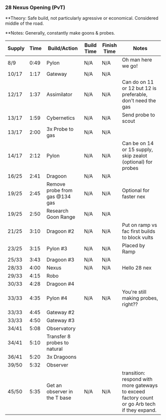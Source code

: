 ### 28 Nexus Opening (PvT)

**Theory: Safe build, not particularly agressive or economical.  Considered middle of the road.

**Notes: Generally, constantly make goons & probes.

Supply | Time | Build/Action | Build Time | Finish Time | Notes
-------|------|-------|------------|-------------|------ 
8/9 | 0:49 | Pylon | N/A | N/A | Oh man here we go!
10/17 | 1:17 | Gateway | N/A | N/A | 
12/17 | 1:37 | Assimilator | N/A | N/A | Can do on 11 or 12 but 12 is preferable, don't need the gas
13/17 | 1:59 | Cybernetics | N/A | N/A | Send probe to scout
13/17 | 2:00 | 3x Probe to gas | N/A | N/A | 
14/17 | 2:12 | Pylon | N/A | N/A | Can be on 14 or 15 supply, skip zealot (optional) for probes
16/25 | 2:41 | Dragoon | N/A | N/A | 
19/25 | 2:45 | Remove probe from gas @134 gas | N/A | N/A | Optional for faster nex
19/25 | 2:50 | Research Goon Range | N/A | N/A | 
21/25 | 3:10 | Dragoon #2 | N/A | N/A | Put on ramp vs fac first builds to block vults
23/25 | 3:15 | Pylon #3 | N/A | N/A | Placed by Ramp
25/33 | 3:43 | Dragoon #3 | N/A | N/A | 
28/33 | 4:00 | Nexus | N/A | N/A | Hello 28 nex
29/33 | 4:15 | Robo
30/33 | 4:28 | Dragoon #4
33/33 | 4:35 | Pylon #4 | N/A | N/A | You're still making probes, right??
33/33 | 4:45 | Gateway #2
33/33 | 4:50 | Gateway #3
34/41 | 5:08 | Observatory
34/41 | 5:10 | Transfer 8 probes to natural
36/41 | 5:20 | 3x Dragoons
39/50 | 5:32 | Observer
45/50 | 5:35 | Get an observer in the T base | N/A | N/A | transition: respond with more gateways to exceed factory count or go Arb tech if they expand.